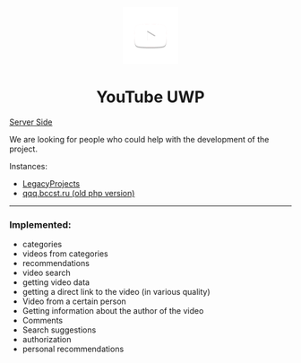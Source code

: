 <div align="center">
<img src="YouTube/Assets/Square150x150Logo.scale-200.png?raw=true" width=20% height=20%>
<h1>YouTube UWP</h1>
</div>
<a href="https://github.com/zemonkamin/ytapilegacy">Server Side</a>

We are looking for people who could help with the development of the project.

Instances:
- <a href="https://legacyprojects.ru/youtube/">LegacyProjects</a>
- <a href="https://qqq.bccst.ru/youtube/">qqq.bccst.ru (old php version)</a>
<hr>

### Implemented:
- categories
- videos from categories
- recommendations
- video search
- getting video data
- getting a direct link to the video (in various quality)
- Video from a certain person
- Getting information about the author of the video
- Comments
- Search suggestions
- authorization
- personal recommendations
